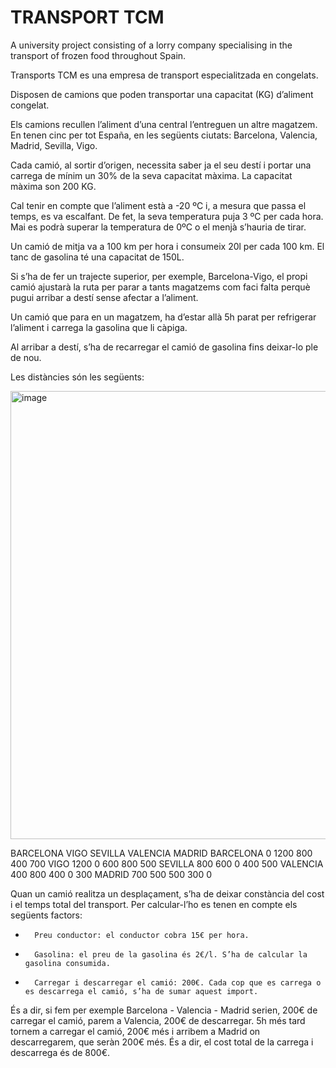 # TRANSPORT TCM
A university project consisting of a lorry company specialising in the transport of frozen food throughout Spain.

Transports TCM es una empresa de transport especialitzada en congelats. 
 
Disposen de camions que poden transportar una capacitat (KG) d’aliment congelat.

Els camions recullen l’aliment d’una central l’entreguen un altre magatzem. En tenen cinc per tot España, en les següents ciutats:
Barcelona, Valencia, Madrid, Sevilla, Vigo.

Cada camió, al sortir d’origen, necessita saber ja el seu destí i portar una carrega de mínim un 30% de la seva capacitat màxima. La capacitat màxima son 200 KG.
 
Cal tenir en compte que l’aliment està a -20 ºC i, a mesura que passa el temps, es va escalfant. De fet, la seva temperatura puja 3 ºC per cada hora. Mai es podrà superar la temperatura de 0ºC o el menjà s’hauria de tirar.
 
Un camió de mitja va a 100 km per hora i consumeix 20l per cada 100 km. El tanc de gasolina té una capacitat de 150L.
 
Si s’ha de fer un trajecte superior, per exemple, Barcelona-Vigo, el propi camió ajustarà la ruta per parar a tants magatzems com faci falta perquè pugui arribar a destí sense afectar a l’aliment.  
 
Un camió que para en un magatzem, ha d’estar allà 5h parat per refrigerar l’aliment i carrega la gasolina que li càpiga.
 
Al arribar a destí, s’ha de recarregar el camió de gasolina fins deixar-lo ple de nou.

Les distàncies són les següents:
 
 <img width="717" alt="image" src="https://github.com/user-attachments/assets/a69228f7-5115-4486-b88b-7fe80c8411f1" />

BARCELONA
VIGO
SEVILLA
VALENCIA
MADRID
BARCELONA
0
1200
800
400
700
VIGO
1200
0
600
800
500
SEVILLA
800
600
0
400
500
VALENCIA
400
800
400
0
300
MADRID
700
500
500
300
0

 


Quan un camió realitza un desplaçament, s’ha de deixar constància del cost i el temps total del transport. Per calcular-l’ho es tenen en compte els següents factors:
 
-   	Preu conductor: el conductor cobra 15€ per hora.
 
-   	Gasolina: el preu de la gasolina és 2€/l. S’ha de calcular la gasolina consumida.
 
-   	Carregar i descarregar el camió: 200€. Cada cop que es carrega o es descarrega el camió, s’ha de sumar aquest import. 

És a dir, si fem per exemple Barcelona - Valencia - Madrid serien, 200€ de carregar el camió, parem a Valencia, 200€ de descarregar. 5h més tard tornem a carregar el camió, 200€ més i arribem a Madrid on descarregarem, que seràn 200€ més. És a dir, el cost total de la carrega i descarrega és de 800€.
